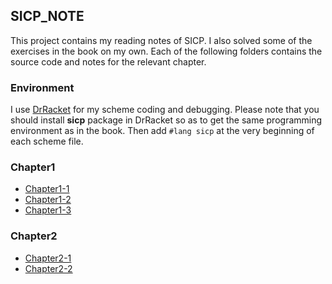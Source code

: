 
## SICP_NOTE
This project contains my reading notes of SICP. I also solved some of the exercises in the book on my own.
Each of the following folders contains the source code and notes for the relevant chapter.
### Environment
I use [DrRacket](https://racket-lang.org/) for my scheme coding and debugging. Please note that you should install
**sicp** package in DrRacket so as to get the same programming environment as in the book. Then add `#lang sicp` at the
very beginning of each scheme file.
### Chapter1
* [Chapter1-1](https://github.com/deelsilcon/sicp_note/tree/master/ch1_1) 
* [Chapter1-2](https://github.com/deelsilcon/sicp_note/tree/master/ch1_2)
* [Chapter1-3](https://github.com/deelsilcon/sicp_note/tree/master/ch1_3)

### Chapter2

* [Chapter2-1](https://github.com/deelsilcon/sicp_note/tree/master/ch2_1)
* [Chapter2-2](https://github.com/deelsilcon/sicp_note/tree/master/ch2_2)

